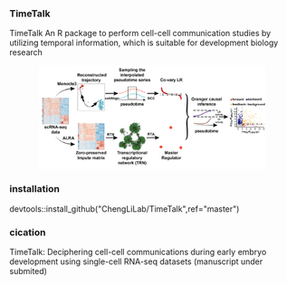 ### TimeTalk 

TimeTalk An R package to perform cell-cell communication studies by utilizing temporal information, which is suitable for development biology research

<p align="center">
  <img width="400"  src="https://github.com/Landau1994/TimeTalk/blob/master/TimeTalk_workflow.png">
</p>

### installation

devtools::install_github("ChengLiLab/TimeTalk",ref="master")

### cication

TimeTalk: Deciphering cell-cell communications during early embryo development using single-cell RNA-seq datasets (manuscript under submited)
